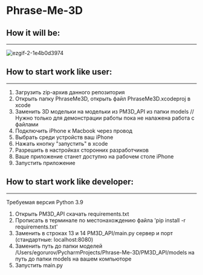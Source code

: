 # Phrase-Me-3D

## How it will be:
---------------------------------------------------------------------------------------------------------------------------------------

![ezgif-2-1e4b0d3974](https://user-images.githubusercontent.com/70414732/222424661-636aadd0-8b11-4a5f-8670-4d257db24c7d.gif)




## How to start work like user:
---------------------------------------------------------------------------------------------------------------------------------------
1) Загрузить zip-архив данного репозитория
2) Открыть папку PhraseMe3D, открыть файл PhraseMe3D.xcodeproj в xcode
3) Заменить 3D модельки на модельки из PM3D_API из папки models // Нужно только для демонстрации работы пока не налажена работа с файлами
4) Подключить iPhone к Macbook через провод
5) Выбрать среди устройств ваш iPhone
6) Нажать кнопку "запустить" в xcode
7) Разрешить в настройках сторонних разработчиков
8) Ваше приложение станет доступно на рабочем столе iPhone
9) Запустить приложение

## How to start work like developer:
---------------------------------------------------------------------------------------------------------------------------------------
Требуемая версия Python 3.9
1) Открыть PM3D_API скачать requirements.txt
2) Прописать в терминале по местонахождению файла 'pip install -r requirements.txt'
3) Заменить в строках 13 и 14 PM3D_API/main.py сервер и порт (стандартные: localhost:8080)
4) Заменить путь до папки моделей /Users/egorurov/PycharmProjects/Phrase-Me-3D/PM3D_API/models на путь до папки models на вашем компьюторе
5) Запустить main.py
